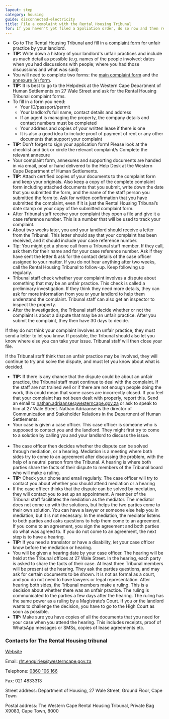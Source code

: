 ```yaml
---
layout: step
category: housing
guide: disconnected-electricity
title: File a complaint with the Rental Housing Tribunal
for: If you haven't yet filed a Spoliation order, do so now and then return to this step
---
```

- Go to The Rental Housing Tribunal and fill in a <a href="https://www.westerncape.gov.za/assets/departments/human-settlements/docs/rental-tribunal/hs-rentalhousingtribunal-main-complaint-form-2017.pdf">complaint form</a> for unfair practice by your landlord.
- **TIP:** Write down a history of your landlord's unfair practices and include as much detail as possible (e.g. names of the people involved; dates when you had discussions with people; where you had those discussions and what was said)
- You will need to complete two forms: the <a href="https://www.westerncape.gov.za/assets/departments/human-settlements/docs/rental-tribunal/hs-rentalhousingtribunal-main-complaint-form-2017.pdf">main complaint form</a> and the <a href="https://www.westerncape.gov.za/assets/departments/human-settlements/docs/rental-tribunal/hs-rentalhousingtribunal-fe-failure-to-provide-municipal-services-2017.pdf">annexure (e) form</a>.
- **TIP:** It is best to go to the Helpdesk at the Western Cape Department of Human Settlements on 27 Wale Street and ask for the Rental Housing Tribunal complaint forms.
- To fill in a form you need:
  - Your ID/passport/permit
  - Your landlord’s full name, contact details and address
  - If an agent is managing the property, the company details and contact numbers must be completed
  - Your address and copies of your written lease if there is one
  - It is also a good idea to include proof of payment of rent or any other documents that support your complaint
- **TIP:** Don’t forget to sign your application form! Please look at the checklist and tick or circle the relevant complaint/s Complete the relevant annexure
- Your complaint form, annexures and supporting documents are handed in via email, post or hand delivered to the Help Desk at the Western Cape Department of Human Settlements.
- **TIP:** Attach certified copies of your documents to the complaint form and keep your originals. Also keep a copy of the complete complaint form including attached documents that you submit, write down the date that you submitted the form, and the name of the staff person you submitted the form to. Ask for written confirmation that you have submitted the complaint, even if it is just the Rental Housing Tribunal’s date stamp on your copy of the submitted complaint form.
- After Tribunal staff receive your complaint they open a file and give it a case reference number. This is a number that will be used to track your complaint.
- About two weeks later, you and your landlord should receive a letter from the Tribunal. This letter should say that your complaint has been received, and it should include your case reference number.
- Tip: You might get a phone call from a Tribunal staff member. If they call, ask them for their name and for your case reference number. Ask if they have sent the letter & ask for the contact details of the case officer assigned to your matter.  If you do not hear anything after two weeks, call the Rental Housing Tribunal to follow-up. Keep following up regularly.
- Tribunal staff check whether your complaint involves a dispute about something that may be an unfair practice. This check is called a preliminary investigation. If they think they need more details, they can ask for more information from you or your landlord to help them understand the complaint. Tribunal staff can also get an inspector to inspect the property.
- After the investigation, the Tribunal staff decide whether or not the complaint is about a dispute that may be an unfair practice. After you submit the complaint, they then have 30 days to decide.

If they do not think your complaint involves an unfair practice, they must send a letter to let you know. If possible, the Tribunal should also let you know where else you can take your issue. Tribunal staff will then close your file.

If the Tribunal staff think that an unfair practice may be involved, they will continue to try and solve the dispute, and must let you know about what is decided.

- **TIP:** If there is any chance that the dispute could be about an unfair practice, the Tribunal staff must continue to deal with the complaint. If the staff are not trained well or if there are not enough people doing the work, this could mean that some cases are incorrectly closed.  If you feel that your complaint has not been dealt with properly, report this. Send an email to <a href="mailto:nathan.adriaanse@westerncape.gov.za">nathan.adriaanse@westerncape.gov.za</a> or ask to speak to him at 27 Wale Street.  Nathan Adriaanse is the director of Communication and Stakeholder Relations in the Department of Human Settlements.
- Your case is given a case officer. This case officer is someone who is supposed to contact you and the landlord. They might first try to come to a solution by calling you and your landlord to discuss the issue.<br><br>
- The case officer then decides whether the dispute can be solved through mediation, or a hearing. Mediation is a meeting where both sides try to come to an agreement after discussing the problem, with the help of a neutral person from the Tribunal. A hearing is where both parties share the facts of their dispute to members of the Tribunal board who will make a ruling.
- **TIP:** Check your phone and email regularly. The case officer will try to contact you about whether you should attend mediation or a hearing
- If the case officer thinks that the dispute can be solved by mediation, they will contact you to set up an appointment. A member of the Tribunal staff facilitates the mediation as the mediator. The mediator does not come up with the solutions, but helps the two parties come to their own solution. You can have a lawyer or someone else help you in mediation, but it is not necessary.  In the mediation, the mediator listens to both parties and asks questions to help them come to an agreement. If you come to an agreement, you sign the agreement and both parties do what was agreed to. If you do not come to an agreement, the next step is to have a hearing.
- **TIP:** If you need a translator or have a disability, let your case officer know before the mediation or hearing.
- You will be given a hearing date by your case officer. The hearing will be held at the Tribunal offices at 27 Wale Street.  In the hearing, each party is asked to share the facts of their case. At least three Tribunal members will be present at the hearing. They ask the parties questions, and may ask for certain documents to be shown. It is not as formal as a court, and you do not need to have lawyers or legal representation.  After hearing both sides, the Tribunal members make a ruling.  This is a decision about whether there was an unfair practice. The ruling is communicated to the parties a few days after the hearing. The ruling has the same power as a ruling by a Magistrate’s Court. If you or the landlord wants to challenge the decision, you have to go to the High Court as soon as possible.
- **TIP:** Make sure you have copies of all the documents that you need for your case when you attend the hearing. This includes receipts, proof of WhatsApp messages or SMSs, copies of lease agreements etc.

### Contacts for The Rental Housing tribunal

[Website](https://www.westerncape.gov.za/eng/your_gov/200266/pubs/public_info/R/224295)

Email: [rht.enquiries@westerncape.gov.za](mailto:rht.enquiries@westerncape.gov.za)

Telephone: [0860 106 166](tel:0860106166)

Fax: 021 4833313

Street address: Department of Housing, 27 Wale Street, Ground Floor, Cape Town

Postal address: The Western Cape Rental Housing Tribunal, Private Bag X9083, Cape Town, 8000